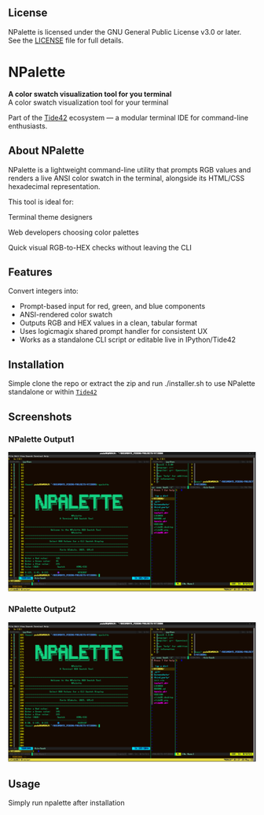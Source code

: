 ## License

NPalette is licensed under the GNU General Public License v3.0 or later.  
See the [LICENSE](./LICENSE) file for full details.

# NPalette

**A color swatch visualization tool for you terminal**  
A color swatch visualization tool for your terminal

Part of the [Tide42](https://github.com/logicmagix/Tide42) ecosystem — a modular terminal IDE for command-line enthusiasts.

## About NPalette

NPalette is a lightweight command-line utility that prompts RGB values and renders a live ANSI color swatch in the terminal, alongside its HTML/CSS hexadecimal representation.

This tool is ideal for:

Terminal theme designers

Web developers choosing color palettes

Quick visual RGB-to-HEX checks without leaving the CLI

## Features

Convert integers into:
  - Prompt-based input for red, green, and blue components
  - ANSI-rendered color swatch
  - Outputs RGB and HEX values in a clean, tabular format
  - Uses logicmagix shared prompt handler for consistent UX
  - Works as a standalone CLI script *or* editable live in IPython/Tide42

## Installation
Simple clone the repo or extract the zip and run ./installer.sh to use NPalette standalone or within [`Tide42`](https://github.com/logicmagix/Tide42)
        

## Screenshots

### NPalette Output1
![NPalette_Output1](Screenshots/Screenshot1.png)

### NPalette Output2
![NPalette_Output2](Screenshots/Screenshot2.png)


## Usage
Simply run npalette after installation




